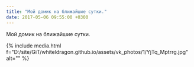 ```yaml
---
title: "Мой домик на ближайшие сутки."
date: 2017-05-06 09:55:00 +0300
---
```


Мой домик на ближайшие сутки.

{% include media.html f="D:/site/GiT/whiteldragon.github.io/assets/vk_photos/1/YjTq_Mptrrg.jpg" alt="" %}
